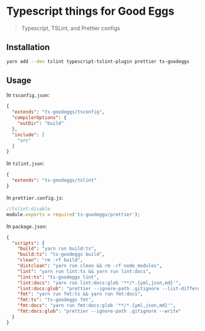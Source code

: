 # Typescript things for Good Eggs

> Typescript, TSLint, and Prettier configs

## Installation

```sh
yarn add --dev tslint typescript-tslint-plugin prettier ts-goodeggs
```

## Usage

In `tsconfig.json`:

```json
{
  "extends": "ts-goodeggs/tsconfig",
  "compilerOptions": {
    "outDir": "build"
  },
  "include": [
    "src"
  ]
}
```

In `tslint.json`:

```json
{
  "extends": "ts-goodeggs/tslint"
}
```

In `prettier.config.js`:

```js
//tslint:disable
module.exports = require('ts-goodeggs/prettier');
```

In `package.json`:

```json
{
  "scripts": {
    "build": "yarn run build:ts",
    "build:ts": "ts-goodeggs build",
    "clean": "rm -rf build",
    "distclean": "yarn run clean && rm -rf node_modules",
    "lint": "yarn run lint:ts && yarn run lint:docs",
    "lint:ts": "ts-goodeggs lint",
    "lint:docs": "yarn run lint:docs:glob '**/*.{yml,json,md}'",
    "lint:docs:glob": "prettier --ignore-path .gitignore --list-different",
    "fmt": "yarn run fmt:ts && yarn run fmt:docs",
    "fmt:ts": "ts-goodeggs fmt",
    "fmt:docs": "yarn run fmt:docs:glob '**/*.{yml,json,md}'",
    "fmt:docs:glob": "prettier --ignore-path .gitignore --write"
  }
}
```
